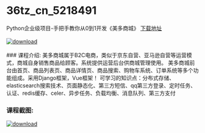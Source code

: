 # 36tz_cn_5218491
Python企业级项目-手把手教你从0到1开发《美多商城》
[下载地址](http://www.36tz.cn/article/5218491 "下载地址")
<br/></br>[![download](http://36tz.cn/muke_img/2021_02_1-58-300x121.png "下载地址")](http://www.36tz.cn/article/5218491 "下载地址")
<br/></br>### 课程介绍:
美多商城属于B2C电商，类似于京东自营、亚马逊自营等运营模式，商城自身销售商品给顾客。系统提供运营后台供商城管理使用。 美多商城前台由首页、商品列表页、商品详情页、商品搜索、购物车系统、订单系统等多个功能组成。采用Django框架，Vue框架！
可学习的知识点：分布式存储、elasticsearch搜索技术、页面静态化、第三方短信、qq第三方登录、定时任务、认证、redis缓存、celer、异步任务、负载均衡、消息队列、第三方支付

### 课程截图:
[![download](http://36tz.cn/muke_img/2021_02_2-62.png "下载地址")](http://www.36tz.cn/article/5218491 "下载地址")
